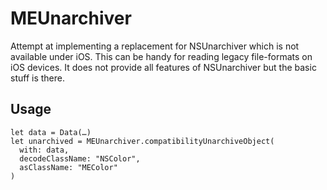 # MEUnarchiver

Attempt at implementing a replacement for NSUnarchiver which is not available under iOS. This can be handy for reading legacy file-formats on iOS devices. It does not provide all features of NSUnarchiver but the basic stuff is there.

## Usage

```
let data = Data(…)
let unarchived = MEUnarchiver.compatibilityUnarchiveObject(
  with: data, 
  decodeClassName: "NSColor", 
  asClassName: "MEColor"
)
```
